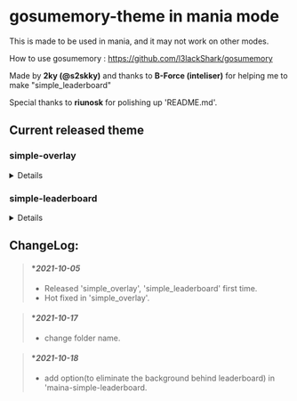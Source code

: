 # gosumemory-theme in mania mode
This is made to be used in mania, and it may not work on other modes.

How to use gosumemory : https://github.com/l3lackShark/gosumemory

Made by **2ky (@s2skky)** and thanks to **B-Force (inteliser)** for helping me to make "simple_leaderboard"

Special thanks to **riunosk** for polishing up 'README.md'.

## Current released theme

### simple-overlay
<details><summary>Details</summary>
  
  #### normal mode : 
  
>  - Customizable Colors and Contents.
>  - Size : FHD->520x240,  QHD -> 700x330
>  - Screenshot : 
>  
>  ![ezgif com-gif-maker](https://user-images.githubusercontent.com/62880311/136022486-44d7bde7-0683-42fe-a5db-ef5804919994.gif)
>
>  
  #### simple mode : 
  
>  - Non-customizable
>  - Size : FHD->280x280,  QHD -> 375x375
>  - Screenshot : 
>
>![ezgif com-gif-maker (1)](https://user-images.githubusercontent.com/62880311/136022501-cccd83a6-82f3-4bb8-91e1-459e28327c70.gif)
>
  #### Features :
>  - This overlay includes a setting program so you can set it up conveniently.
>  - Supports QHD and FHD resolutions.
</details>
  
### simple-leaderboard
<details><summary>Details</summary>
  
  #### Screenshot:
  
> - size : FHD->280x1080,  QHD->360x1440
  
  ![ezgif com-gif-maker (2)](https://user-images.githubusercontent.com/62880311/136027869-3c7f2a62-c73f-446e-963f-0e7034ae5ae8.gif)

  #### Features : 
> - It predicts your score in real-time and shows your real-time ranking.
> - 2 themes, with and without avatars.
> - When the beatmap does not have global leaderboards, local scores will be shown automatically.
> - To use this overlay you should be osu! APIv1 key and Osu! UID.
> - API Links : https://old.ppy.sh/p/api or http://osu.ppy.sh/p/api 
  
  #### Unsupported :
> - ScoreV2 mod and unsubmitted/deleted maps.
> - Some maps may not work for unknown reasons.
</details>

## ChangeLog:
> #### **2021-10-05*
> - Released 'simple_overlay', 'simple_leaderboard' first time.
> - Hot fixed in 'simple_overlay'.

> #### **2021-10-17*
> - change folder name.

> #### **2021-10-18*
> - add option(to eliminate the background behind leaderboard) in 'maina-simple-leaderboard. 
